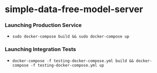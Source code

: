 # simple-data-free-model-server

### Launching Production Service
- `sudo docker-compose build && sudo docker-compose up`

### Launching Integration Tests
- `docker-compose -f testing-docker-compose.yml build && docker-compose -f testing-docker-compose.yml up`